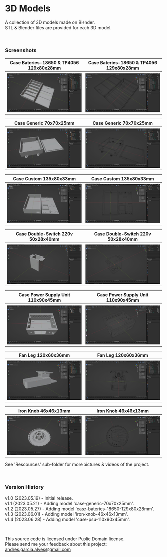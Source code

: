 # 3D Models

A collection of 3D models made on Blender.    
STL & Blender files are provided for each 3D model.

&nbsp;

### Screenshots

| Case Bateries-18650 & TP4056 129x80x28mm                 | Case Bateries-18650 & TP4056 129x80x28mm                 |
|----------------------------------------------------------|----------------------------------------------------------|
| ![](Resources/case-bateries-18650-129x80x28mm-1.jpg)     | ![](Resources/case-bateries-18650-129x80x28mm-2.jpg)     |

| Case Generic 70x70x25mm                                  | Case Generic 70x70x25mm                                  |
|----------------------------------------------------------|----------------------------------------------------------|
| ![](Resources/case-generic-70x70x25mm-1.jpg)             | ![](Resources/case-generic-70x70x25mm-2.jpg)             |

| Case Custom 135x80x33mm                                  | Case Custom 135x80x33mm                                  |
|----------------------------------------------------------|----------------------------------------------------------|
| ![](Resources/case-generic-135x80x33mm-1.jpg)            | ![](Resources/case-generic-135x80x33mm-2.jpg)            |
  
| Case Double-Switch 220v 50x28x40mm                       | Case Double-Switch 220v 50x28x40mm                       |
|----------------------------------------------------------|----------------------------------------------------------|
| ![](Resources/case-double-switch-220v-50x28x40mm-1.jpg)  | ![](Resources/case-double-switch-220v-50x28x40mm-2.jpg)  |

| Case Power Supply Unit 110x90x45mm                       | Case Power Supply Unit 110x90x45mm                       |
|----------------------------------------------------------|----------------------------------------------------------|
| ![](Resources/case-psu-110x90x45mm-1.jpg)                | ![](Resources/case-psu-110x90x45mm-2.jpg)                |

| Fan Leg 120x60x36mm                                      | Fan Leg 120x60x36mm                                      |
|----------------------------------------------------------|----------------------------------------------------------|
| ![](Resources/fan-leg-120x60x38mm-1.jpg)                 | ![](Resources/fan-leg-120x60x38mm-2.jpg)                 |

| Iron Knob 46x46x13mm                                     | Iron Knob 46x46x13mm                                     |
|----------------------------------------------------------|----------------------------------------------------------|
| ![](Resources/iron-knob-46x46x13mm-1.jpg)                | ![](Resources/iron-knob-46x46x13mm-2.jpg)                |

See 'Rescources' sub-folder for more pictures & videos of the project.

&nbsp;

### Version History

v1.0 (2023.05.19) - Initial release.  
v1.1 (2023.05.21) - Adding model 'case-generic-70x70x25mm'.  
v1.2 (2023.05.27) - Adding model 'case-bateries-18650-129x80x28mm'.  
v1.3 (2023.06.01) - Adding model 'iron-knob-46x46x13mm'.  
v1.4 (2023.06.28) - Adding model 'case-psu-110x90x45mm'.

&nbsp;

This source code is licensed under Public Domain license.  
Please send me your feedback about this project: andres.garcia.alves@gmail.com

